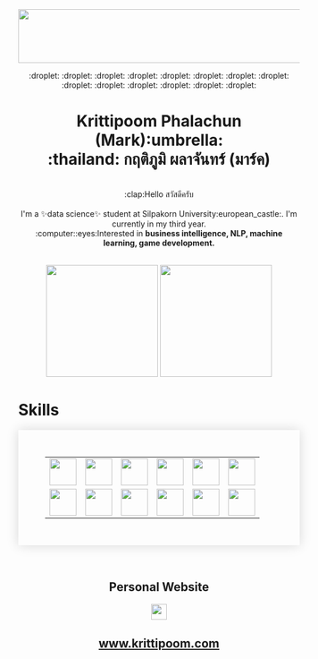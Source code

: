 <img src='https://media.tenor.com/FU9DL__kY4oAAAAd/lofi-rain.gif' style='width:90vw; height:10vw;'>
<p align='center'> :droplet: :droplet: :droplet: :droplet: :droplet: :droplet: :droplet: :droplet: :droplet: :droplet: :droplet: :droplet: :droplet: :droplet:</p>
<h1 align='center'>Krittipoom Phalachun (Mark):umbrella:<br>:thailand: กฤติภูมิ  ผลาจันทร์ (มาร์ค)</h1>

<div align='center'>
  
<p align='center'><br>:clap:Hello สวัสดีครับ<br><br>I'm a ✨data science✨ student at Silpakorn University:european_castle:. I'm currently in my third year.
  <br>:computer::eyes:Interested in <b>business intelligence, NLP, machine learning, game development.</b><br><br>
</p>
  
  <img height='200vh;' src='https://github-readme-stats.vercel.app/api?username=Krittipoom&show_icons=true&theme=algolia'>

  <img height='200vh;' src='https://github-readme-stats.vercel.app/api/top-langs/?username=Krittipoom&theme=algolia&layout=compact'>
  
</div>

<h1>Skills</h1>
<div align='center'>
<table style='border-collapse: collapse;
    box-shadow: 0 0 20px rgba(0, 0, 0, 0.15);
    padding: 3rem;'>
  <tr>
    <td><img style='width:5vw;' src='https://www.krittipoom.com/static/img/python.png'></td>
    <td><img style='width:5vw;' src='https://www.krittipoom.com/static/img/powerbi.png'></td>
    <td><img style='width:5vw;' src='https://www.krittipoom.com/static/img/tableau.png'></td>
    <td><img style='width:5vw;' src='https://www.krittipoom.com/static/img/django.png'></td>
    <td><img style='width:5vw;' src='https://www.krittipoom.com/static/img/javascript.png'></td>
    <td><img style='width:5vw;' src='https://www.krittipoom.com/static/img/html.png'></td>
  </tr>
  <tr>
    <td><img style='width:5vw;' src='https://www.krittipoom.com/static/img/css.png'></td>
    <td><img style='width:5vw;' src='https://cdn-icons-png.flaticon.com/512/5968/5968313.png'></td>
    <td><img style='width:5vw;' src='https://www.krittipoom.com/static/img/rapidminer.png'></td>
    <td><img style='width:5vw;' src='https://www.krittipoom.com/static/img/weka.png'></td>
    <td><img style='width:5vw;' src='https://www.krittipoom.com/static/img/excel.png'></td>
    <td><img style='width:5vw;' src='https://1000logos.net/wp-content/uploads/2017/03/LINUX-LOGO.png'></td>
  </tr>
</table>
</div>
<br>

<div align='center'>
<h2>Personal Website</h2>

<a style='text-decoration:none;'>

[<img src="https://www.krittipoom.com/static/img/Mark2.png" style="width: 3vw;"/>](https://www.krittipoom.com)

<span><h2>www.krittipoom.com</h2></span>
</a>
</div>



<!--
**Krittipoom/Krittipoom** is a ✨ _special_ ✨ repository because its `README.md` (this file) appears on your GitHub profile.
-->
